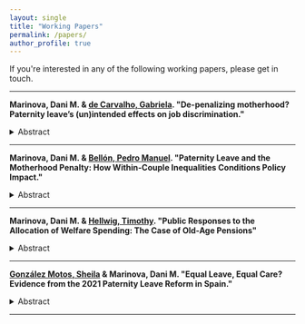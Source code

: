 ```yaml
---
layout: single
title: "Working Papers"
permalink: /papers/
author_profile: true
---
```


If you're interested in any of the following working papers, please get in touch.

---

**Marinova, Dani M. & [de Carvalho, Gabriela](https://www.researchgate.net/profile/Gabriela-De-Carvalho-5). "De-penalizing motherhood? Paternity leave’s (un)intended effects on job discrimination."**

<details>
<summary>Abstract</summary>
Job discrimination associated with motherhood has been documented across advanced capitalist economies, but we know little about the effectiveness of father-specific leave intended to redress it. Paternity leave seeks to increase and normalize men’s involvement in caregiving, challenge traditional gender norms that associate childcare primarily with mothers and reduce employer biases that penalize women for assumed caregiving responsibilities. We test this expectation for the first time by leveraging original survey data on reported discrimination by parents with children born before and after Spain’s 2021 paternity leave reform, which extended paternity leave and equalized it with maternity leave. Spain provides a compelling case to assess paternity leave’s impact, with over 80% of eligible fathers now taking paternity leave, alongside well-documented discrimination against mothers and no penalties for fathers. Results show that the reform did not reduce discrimination against mothers, who report stable rates of job discrimination before and after its implementation. Fathers, however, report significantly higher levels of job discrimination after the reform—especially in relation to hiring, termination, and workplace culture—suggesting that equal leave entitlements trigger new forms of bias against men as caregivers. 
</details>  

---

**Marinova, Dani M. & [Bellón, Pedro Manuel](https://igop.uab.cat/en/2023/02/01/pedro-manuel-bellon/). "Paternity Leave and the Motherhood Penalty: How Within-Couple Inequalities Conditions Policy Impact."**

<details>
<summary>Abstract</summary>
Motherhood-related labor market penalties remain a major driver of the gender employment gap. Father-specific paternity leave is often promoted as a policy tool to support maternal employment, yet evidence of its effectiveness is inconclusive. This article examines whether—and under what conditions—paternity leave reduces key dimensions of the motherhood penalty, including the timing of return to work, the terms of labor market reentry, and perceived professional sacrifice. We use original survey data from 1,800 mothers whose children were born before and after Spain’s 2021 paternity leave reform, which extended and equalized paternity leave to match maternity leave. Multinomial regression models show that equal, non-transferable paternity leave is associated with shorter employment interruptions but does not significantly alter reentry conditions. An important exception is mothers with earnings similar to their partners: they are significantly more likely to return to full-time work after the reform, attesting to the moderating role of intra-household economic equality on policy effects. However, mothers’ perceptions of professional sacrifice remain largely unchanged after the reform. Overall, while father-specific leave can alleviate some aspects of the motherhood penalty, its impact is modest and contingent on household characteristics.
</details> 

---

**Marinova, Dani M. & [Hellwig, Timothy](https://sites.google.com/view/thellwig/home). "Public Responses to the Allocation of Welfare Spending: The Case of Old-Age Pensions"**

<details>
<summary>Abstract</summary>
A basic premise of research on welfare state spending is that electoral incentives matter, with voters backing program expansion and opposing retrenchment. The evidence supporting this premise is mixed, however, presenting a puzzle. Departing from previous studies, we argue that apparent null effects stem from an emphasis on the generosity of social spending at the expense of its distributional allocation. We argue that citizens’ preferences over the allocation of welfare spending depend on their relationship to economic vulnerability. Individuals in secure economic situations support schemes with benefits proportional to contributions, while those in more vulnerability positions instead favour systems based on recipient need. These heterogeneous preferences translate into public evaluations of policymaker performance, providing a pathway for the electoral connection. We test this argument in two stages: first, using ESS Round 4 to examine how individual precarity shapes preferences for needs-based versus contributory pensions; and second, using the Executive Approval Database to assess how composition of pension expenditures and debt perceptions affect government support across eleven European welfare states (1986–2019). Results in tandem provide evidence consistent with research expectations. By highlighting the micro-level foundations of policymakers’ incentive structures, study results provide a path forward for specifying connections between the allocation of social policy spending and mass politics. 
</details> 

---

**[González Motos, Sheila](https://scholar.google.com/citations?user=RCn34NAAAAAJ&hl=en) & Marinova, Dani M. "Equal Leave, Equal Care? Evidence from the 2021 Paternity Leave Reform in Spain."**

<details>
<summary>Abstract</summary>
This manuscript investigates whether equal and non-transferable paternity leave can promote more equitable caregiving within couples. Exploiting a natural experiment created by Spain’s 2021 paternity leave reform—which established a 16-week leave entitlement equal to maternity leave—we analyze its effects on fathers’ involvement in both physical and cognitive childcare. Drawing on an original two-wave survey of over 3,400 partnered parents of children born between 2018 and 2022, we estimate short- and medium-term impacts of increasing paternity leave duration. Results show modest gains in fathers’ participation in physical care during the early months following birth, but these effects dissipate after return to work. No significant shifts are observed in the distribution of cognitive labor, which remains disproportionately shouldered by mothers. Effects do not vary significantly by birth order or socioeconomic status. Our findings suggest that even under ideal policy conditions—equal, well-paid, non-transferable leave entitlements—progress toward gender-equal caregiving is limited. The study highlights the persistence of traditional gender roles, particularly in mental and anticipatory care tasks, and calls for broader institutional and cultural change beyond parental leave policy.
</details>

---
